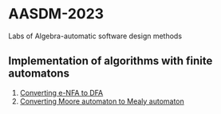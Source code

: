 # AASDM-2023
 Labs of Algebra-automatic software design methods

 ## Implementation of algorithms with finite automatons

 1. [Converting e-NFA to DFA](https://github.com/Megarekrut65/AASDM-2023/tree/main/Lab1)
 2. [Converting Moore automaton to Mealy automaton](https://github.com/Megarekrut65/AASDM-2023/tree/main/Lab2)
